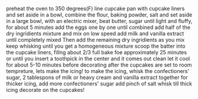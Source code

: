 preheat the oven to 350 degrees(F)
line cupcake pan with cupcake liners and set aside
in a bowl, combine the flour, baking powder, salt and set aside
in a large bowl, with an electric mixer, beat butter, sugar until light and fluffy, for about 5 minutes
add the eggs one by one until combined
add half of the dry ingridients mixture and mix on low speed 
add milk and vanilla extract until completely mixed
Then add the remaining dry ingridients as you mix
keep whisking until you get a homogeneous mixture
scoop the batter into the cupcake liners, fillng about 2/3 full
bake foe approximately 25 minutes or until you insert a toothpick in the center and it comes out clean
let it cool for about 5-10 minutes before decorating
after the cupcakes are set to room tempreture, lets make the icing!
to make the icing, whisk the confectioners' sugar, 2 tablespons of milk or heavy cream and vanilla extract together
for thicker icing, add more confectioners' sugar
add pinch of salt
whisk till thick icing
decorate on the cupcakes!
